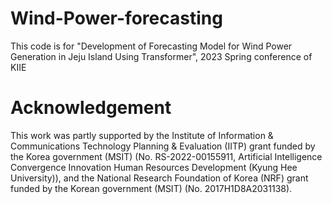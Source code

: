 # Wind-Power-forecasting
This code is for "Development of Forecasting Model for Wind Power Generation in Jeju Island Using Transformer", 2023 Spring conference of KIIE




# Acknowledgement
This work was partly supported by the Institute of Information & Communications Technology Planning & Evaluation (IITP) grant funded by the Korea government (MSIT) (No. RS-2022-00155911, Artificial Intelligence Convergence Innovation Human Resources Development (Kyung Hee University)), and the National Research Foundation of Korea (NRF) grant funded by the Korean government (MSIT) (No. 2017H1D8A2031138).
